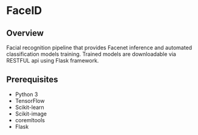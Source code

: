 # FaceID

## Overview
Facial recognition pipeline that provides Facenet inference and automated classification models training.
Trained models are downloadable via RESTFUL api using Flask framework. 

## Prerequisites
* Python 3
* TensorFlow
* Scikit-learn
* Scikit-image
* coremltools
* Flask
